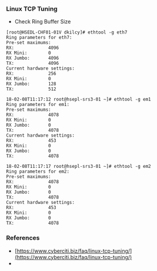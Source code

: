 

### Linux TCP Tuning

- Check Ring Buffer Size

```
[root@HSEDL-CHF01-01V dkilcy]# ethtool -g eth7
Ring parameters for eth7:
Pre-set maximums:
RX:             4096
RX Mini:        0
RX Jumbo:       4096
TX:             4096
Current hardware settings:
RX:             256
RX Mini:        0
RX Jumbo:       128
TX:             512
```

```
18-02-08T11:17:12 root@hsepl-srs3-01 ~]# ethtool -g em1
Ring parameters for em1:
Pre-set maximums:
RX:             4078
RX Mini:        0
RX Jumbo:       0
TX:             4078
Current hardware settings:
RX:             453
RX Mini:        0
RX Jumbo:       0
TX:             4078

18-02-08T11:17:17 root@hsepl-srs3-01 ~]# ethtool -g em2
Ring parameters for em2:
Pre-set maximums:
RX:             4078
RX Mini:        0
RX Jumbo:       0
TX:             4078
Current hardware settings:
RX:             453
RX Mini:        0
RX Jumbo:       0
TX:             4078

```

### References

- [https://www.cyberciti.biz/faq/linux-tcp-tuning/](https://www.cyberciti.biz/faq/linux-tcp-tuning/)
-
